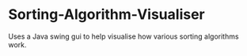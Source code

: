 # Sorting-Algorithm-Visualiser
Uses a Java swing gui to help visualise how various sorting algorithms work.
